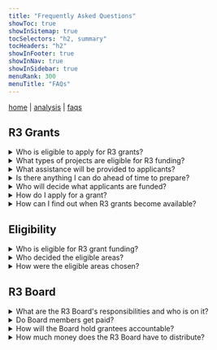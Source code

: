```yaml
---
title: "Frequently Asked Questions"
showToc: true
showInSitemap: true
tocSelectors: "h2, summary"
tocHeaders: "h2"
showInFooter: true
showInNav: true
showInSidebar: true
menuRank: 300
menuTitle: "FAQs"
---
```


[home](/) | [analysis](/analysis) | [faqs](/faqs)

## R3 Grants

<details>
<summary id="who-is-eligible">Who is eligible to apply for R3 grants?
</summary> Nonprofit organizations that serve residents of or are based in the eligible areas will be able to apply. Applicants will also be required to demonstrate compliance with the Grant Accountability and Transparency Act (GATA).  
</details> 
  
<details>
<summary id="what-types-of-projects">What types of projects are eligible for R3 funding? 
</summary> Grant must be used to address: Economic development, Youth violence prevention services, Re-entry services, Youth development, and Civil legal aid
</details>

<details>
<summary id="what-assistance-will-be-provided">What assistance will be provided to applicants?
</summary> Before applications are due, ICJIA will provide technical assistance throughout the state to potential applicants. The technical assistance will contain information about how to write a strong application for state funding and how to become compliant with GATA and other state regulations. 
</details>

<details> 
<summary id="is-there-anything-I-can-do">Is there anything I can do ahead of time to prepare?
</summary> Yes! 
<a href="https://icjia.illinois.gov/gata/"> Get started on these pre-qualification requirements</a>. 
Pre-qualification for ICJIA-administered state or federal grants is highly encouraged. Complete the prequalification process now and be ready to focus on other important aspects of your grant application.
</details>

<details>
<summary id="who-will-decide-what-applicants-are-funded">Who will decide what applicants are funded? 
</summary>The bipartisan R3 Board will make funding decisions. The R3 Board consists of the Lieutenant Governor, state agency leadership, and legislators. Additional Board members will be appointed to represent the areas that are eligible for R3 funding. These Board members will consist of elected officials, service providers, violence prevention experts, and people who have been directly impacted by incarceration. 
</details>

<details>
<summary id="how-do-i-apply-for-a-grant">How do I apply for a grant? 
</summary> When applying for grant funding via a Notice of Funding Opportunity, applicants must concisely describe a specified scope of work, provide a preliminary program budget detailing personnel and equipment needs, and give an overview of their experience to implement their proposed program. Applications are competitively reviewed and scored. 
<a href="https://icjia.illinois.gov/gata/">Start here for information on pre-qualification requirements and then follow the instructions specified in the Notice of Funding Opportunity</a>. Also, take advantage of technical assistance provided with every grant opportunity. 
</details>

<details> 
<summary id="how-can-i-find-out-when-R3-grants">How can I find out when R3 grants become available? 
</summary>R3 Notices of Funding Opportunity will be announced via CJ Dispatch, the ICJIA email subscriber list. 
<a href="https://visitor.r20.constantcontact.com/manage/optin?v=001MqUcqqvjwLCJXlLMSWbTe3zHHmEQgFeBuHvBcJWTbwgrxFbDSGx4HSUPpI6DJWMUPgbljtLxffqIcGFTgCnr-auak88ybvRxpoJlTMGPtZs%3D">Subscribe now.</a> 
Also, follow us on <a href="https://www.facebook.com/ICJIA/"> Facebook </a> and <a href="https://twitter.com/ICJIA_Illinois">Twitter.</a>
<a href="https://icjia.illinois.gov/gata/"> All Notices of Funding Opportunity appear here.</a>
</details>

## Eligibility

<details>
<summary id="who-is-eligible-for-r3-grant-funding">Who is eligible for R3 grant funding?
</summary>
	Click <a href="https://icjia.illinois.gov/r3/"> here </a> for a map and table of all eligible areas.
</details>

<details>
<summary id="who-decided-the-eligible-areas">Who decided the eligible areas? 
</summary>
The Illinois Criminal Justice Information Authority (ICJIA) in coordination with JEO and a diverse group of researchers that represent academic institutions from around the state.   
</details>

<details>
<summary id="how-were-the-eligible-areas-chosen">How were the eligible areas chosen? 
</summary> The legislation states that eligible areas should have the highest rates of: Gun injuries, Unemployment, Child poverty, Commitments to and returns from the Department of Corrections. The areas are designated by census tract. Census tracts are geographic areas defined by the Census Bureau. <a href="https://geocoding.geo.census.gov/geocoder/geographies/address?form">Enter an address here to find its Census tract</a>. 
You may also search an address directly within the R3 map search bar to find out if it is located within an eligible census tract.
</details>

## R3 Board

<details>
<summary id="what-are-the-r3-boards-responsibilities">What are the R3 Board's responsibilities and who is on it? 
</summary>In addition to approving and delivering grant funds, the Board is responsible for developing a grant application, monitoring the grant process, and delivering an annual report to the General Assembly and the Governor. The R3 Board consists of the Lieutenant Governor, state agency leadership, and legislators. Additional Board members will be appointed to represent the areas that are eligible for R3 funding. These Board members will consist of elected officials, service providers, violence prevention experts, and people who have been directly impacted by incarceration.
</details>

<details>
<summary id="do-board-members-get-paid">Do Board members get paid? 
</summary>Board members are not eligible for compensation, except for reimbursement of reasonable expenses. 
	
</details>

<details> 
<summary id="how-will-the-board-hold-grantees-accountable">How will the Board hold grantees accountable? 
</summary> Grantees will be required to provide data and other information to the Board to ensure that grant funds are used effectively and efficiently. 
</details>

<details>
<summary id="how-much-money-does-the-r3-board-have">How much money does the R3 Board have to distribute? 
</summary> The R3 program receives 25% of net tax revenue from adult-use cannabis and has been allocated $10 million for the 2020 fiscal year. Depending on the growth of the cannabis market, the R3 Board may distribute up to $125 million per year in the future. 
</details>
